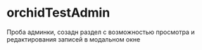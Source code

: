 # orchidTestAdmin
Проба админки, созадн раздел с возможностью просмотра и редактирования записей в модальном окне
